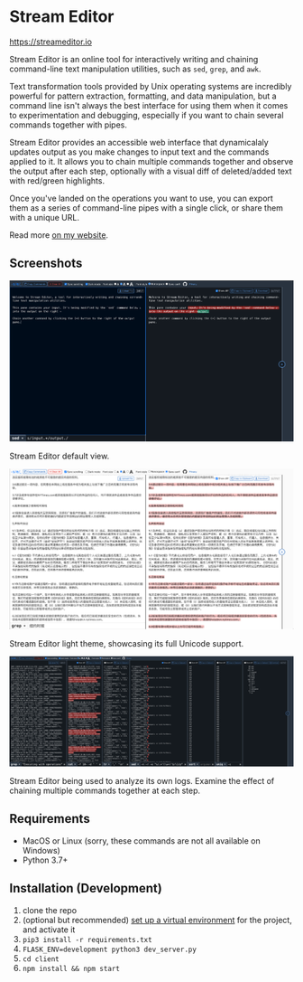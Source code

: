 # Stream Editor

https://streameditor.io

Stream Editor is an online tool for interactively writing and chaining command-line text manipulation utilities, such as `sed`, `grep`, and `awk`.

Text transformation tools provided by Unix operating systems are incredibly powerful for pattern extraction, formatting, and data manipulation, but a command line isn't always the best interface for using them when it comes to experimentation and debugging, especially if you want to chain several commands together with pipes.

Stream Editor provides an accessible web interface that dynamicalaly updates output as you make changes to input text and the commands applied to it. It allows you to chain multiple commands together and observe the output after each step, optionally with a visual diff of deleted/added text with red/green highlights.

Once you've landed on the operations you want to use, you can export them as a series of command-line pipes with a single click, or share them with a unique URL.

Read more [on my website](https://harrisonliddiard.com/project/stream-editor/).

## Screenshots

![Stream Editor screenshot](screenshots/initial.png)

Stream Editor default view.

![Stream Editor screenshot](screenshots/unicode.png)

Stream Editor light theme, showcasing its full Unicode support.

![Stream Editor screenshot](screenshots/chain.png)

Stream Editor being used to analyze its own logs. Examine the effect of chaining multiple commands together at each step.

## Requirements

- MacOS or Linux (sorry, these commands are not all available on Windows)
- Python 3.7+

## Installation (Development)

1. clone the repo
2. (optional but recommended) [set up a virtual environment](https://docs.python.org/3/tutorial/venv.html) for the project, and activate it
3. `pip3 install -r requirements.txt`
4. `FLASK_ENV=development python3 dev_server.py`
5. `cd client`
6. `npm install && npm start`
